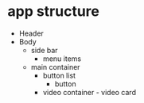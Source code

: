 # app structure

- Header
- Body
   - side bar
       - menu items
   - main container
       - button list
            - button 
       - video container
             - video card    
